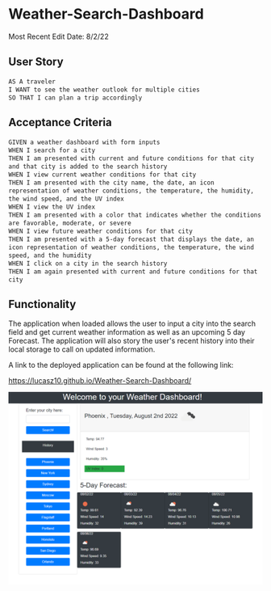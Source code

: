 # Weather-Search-Dashboard

Most Recent Edit Date: 8/2/22

## User Story

```
AS A traveler
I WANT to see the weather outlook for multiple cities
SO THAT I can plan a trip accordingly
```

## Acceptance Criteria

```
GIVEN a weather dashboard with form inputs
WHEN I search for a city
THEN I am presented with current and future conditions for that city and that city is added to the search history
WHEN I view current weather conditions for that city
THEN I am presented with the city name, the date, an icon representation of weather conditions, the temperature, the humidity, the wind speed, and the UV index
WHEN I view the UV index
THEN I am presented with a color that indicates whether the conditions are favorable, moderate, or severe
WHEN I view future weather conditions for that city
THEN I am presented with a 5-day forecast that displays the date, an icon representation of weather conditions, the temperature, the wind speed, and the humidity
WHEN I click on a city in the search history
THEN I am again presented with current and future conditions for that city
```
## Functionality

The application when loaded allows the user to input a city into the search field and get current weather information as well as an upcoming 
5 day Forecast. The application will also story the user's recent history into their local storage to call on updated information.

A link to the deployed application can be found at the following link:

https://lucasz10.github.io/Weather-Search-Dashboard/

![This is the current build from 8.2](./assets/images/_C__Users_Zach_Documents_Coding%2520Bootcamp_Weekly%2520Challenges_Weather-Search-Dashboard_index.html.png)
